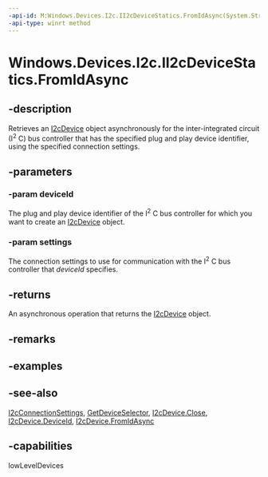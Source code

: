 ```yaml
---
-api-id: M:Windows.Devices.I2c.II2cDeviceStatics.FromIdAsync(System.String,Windows.Devices.I2c.I2cConnectionSettings)
-api-type: winrt method
---
```


<!-- Method syntax
public Windows.Foundation.IAsyncOperation<Windows.Devices.I2c.I2cDevice> FromIdAsync(System.String deviceId, Windows.Devices.I2c.I2cConnectionSettings settings)
-->

# Windows.Devices.I2c.II2cDeviceStatics.FromIdAsync

## -description
Retrieves an [I2cDevice](i2cdevice.md) object asynchronously for the inter-integrated circuit (I<sup>2</sup> C) bus controller that has the specified plug and play device identifier, using the specified connection settings.

## -parameters
### -param deviceId
The plug and play device identifier of the I<sup>2</sup> C bus controller for which you want to create an [I2cDevice](i2cdevice.md) object.

### -param settings
The connection settings to use for communication with the I<sup>2</sup> C bus controller that *deviceId* specifies.

## -returns
An asynchronous operation that returns the [I2cDevice](i2cdevice.md) object.

## -remarks

## -examples

## -see-also
[I2cConnectionSettings](i2cconnectionsettings.md), [GetDeviceSelector](ii2cdevicestatics_getdeviceselector.md), [I2cDevice.Close](i2cdevice_close.md), [I2cDevice.DeviceId](i2cdevice_deviceid.md), [I2cDevice.FromIdAsync](i2cdevice_fromidasync.md)

## -capabilities
lowLevelDevices